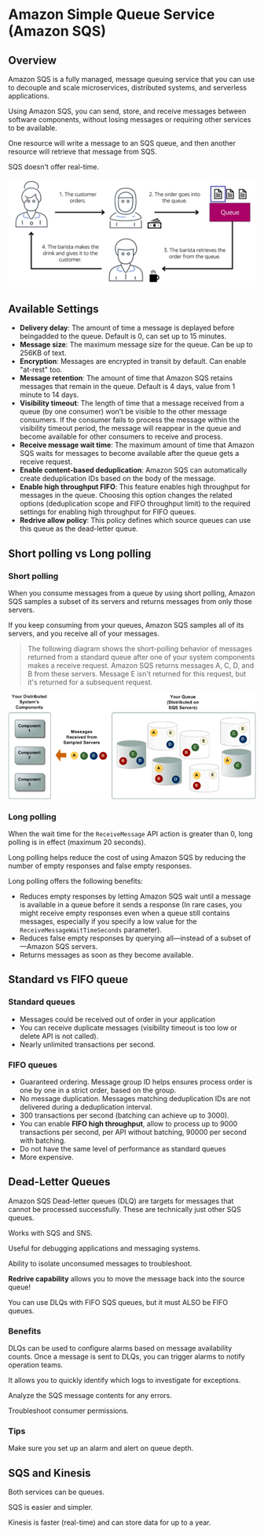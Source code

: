 # Amazon Simple Queue Service (Amazon SQS)

## Overview

Amazon SQS is a fully managed, message queuing service that you can use to decouple and scale microservices, distributed systems, and serverless applications.

Using Amazon SQS, you can send, store, and receive messages between software components, without losing messages or requiring other services to be available.

One resource will write a message to an SQS queue, and then another resource will retrieve that message from SQS.

SQS doesn't offer real-time.

![](./images/amazon-sqs.png)


## Available Settings

- **Delivery delay**: The amount of time a message is deplayed before beingadded to the queue. Default is 0, can set up to 15 minutes.
- **Message size**: The maximum message size for the queue. Can be up to 256KB of text.
- **Encryption**: Messages are encrypted in transit by default. Can enable "at-rest" too.
- **Message retention**: The amount of time that Amazon SQS retains messages that remain in the queue. Default is 4 days, value from 1 minute to 14 days.
- **Visibility timeout**: The length of time that a message received from a queue (by one consumer) won’t be visible to the other message consumers. If the consumer fails to process the message within the visibility timeout period, the message will reappear in the queue and become available for other consumers to receive and process.
- **Receive message wait time**: The maximum amount of time that Amazon SQS waits for messages to become available after the queue gets a receive request.
- **Enable content-based deduplication**: Amazon SQS can automatically create deduplication IDs based on the body of the message.
- **Enable high throughput FIFO**: This feature enables high throughput for messages in the queue. Choosing this option changes the related options (deduplication scope and FIFO throughput limit) to the required settings for enabling high throughput for FIFO queues.
- **Redrive allow policy**: This policy defines which source queues can use this queue as the dead-letter queue.


## Short polling vs Long polling

### Short polling

When you consume messages from a queue by using short polling, Amazon SQS samples a subset of its servers and returns messages from only those servers.

If you keep consuming from your queues, Amazon SQS samples all of its servers, and you receive all of your messages.

> The following diagram shows the short-polling behavior of messages returned from a standard queue after one of your system components makes a receive request. Amazon SQS returns messages A, C, D, and B from these servers. Message E isn't returned for this request, but it's returned for a subsequent request.

![](./images/short-polling.png)


### Long polling

When the wait time for the `ReceiveMessage` API action is greater than 0, long polling is in effect (maximum 20 seconds).

Long polling helps reduce the cost of using Amazon SQS by reducing the number of empty responses and false empty responses.

Long polling offers the following benefits:

- Reduces empty responses by letting Amazon SQS wait until a message is available in a queue before it sends a response (In rare cases, you might receive empty responses even when a queue still contains messages, especially if you specify a low value for the `ReceiveMessageWaitTimeSeconds` parameter).
- Reduces false empty responses by querying all—instead of a subset of—Amazon SQS servers.
- Returns messages as soon as they become available.


## Standard vs FIFO queue

### Standard queues

- Messages could be received out of order in your application
- You can receive duplicate messages (visibility timeout is too low or delete API is not called).
- Nearly unlimited transactions per second.

### FIFO queues

- Guaranteed ordering. Message group ID helps ensures process order is one by one in a strict order, based on the group.
- No message duplication. Messages matching deduplication IDs are not delivered during a deduplication interval.
- 300 transactions per second (batching can achieve up to 3000).
- You can enable **FIFO high throughput**, allow to process up to 9000 transactions per second, per API without batching, 90000 per second with batching.
- Do not have the same level of performance as standard queues 
- More expensive.

## Dead-Letter Queues

Amazon SQS Dead-letter queues (DLQ) are targets for messages that cannot be processed successfully. These are technically just other SQS queues.

Works with SQS and SNS.

Useful for debugging applications and messaging systems.

Ability to isolate unconsumed messages to troubleshoot.

**Redrive capability** allows you to move the message back into the source queue!

You can use DLQs with FIFO SQS queues, but it must ALSO be FIFO queues.

### Benefits

DLQs can be used to configure alarms based on message availability counts. Once a message is sent to DLQs, you can trigger alarms to notify operation teams.

It allows you to quickly identify which logs to investigate for exceptions.

Analyze the SQS message contents for any errors.

Troubleshoot consumer permissions.

### Tips

Make sure you set up an alarm and alert on queue depth.


## SQS and Kinesis

Both services can be queues.

SQS is easier and simpler.

Kinesis is faster (real-time) and can store data for up to a year.